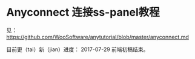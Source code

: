 # Anyconnect 连接ss-panel教程
见：https://github.com/WooSoftware/anytutorial/blob/master/anyconnect.md

目前更（tai）新（jian）进度：
2017-07-29 前端初稿结束。
